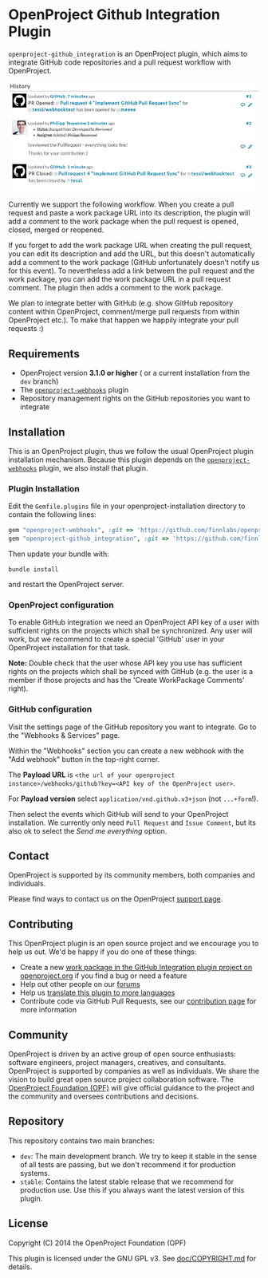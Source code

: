 # OpenProject Github Integration Plugin

`openproject-github_integration` is an OpenProject plugin, which aims to integrate GitHub code repositories and a pull request workflow with OpenProject.

![GitHub Integration Screenshot](doc/screenshot.png?raw=true)

Currently we support the following workflow. When you create a pull request and paste a work package URL into its description, the plugin will add a comment to the work package when the pull request is opened, closed, merged or reopened.

If you forget to add the work package URL when creating the pull request, you can edit its description and add the URL, but this doesn't automatically add a comment to the work package (GitHub unfortunately doesn't notify us for this event). To nevertheless add a link between the pull request and the work package, you can add the work package URL in a pull request comment. The plugin then adds a comment to the work package.

We plan to integrate better with GitHub (e.g. show GitHub repository content within OpenProject, comment/merge pull requests from within OpenProject etc.).
To make that happen we happily integrate your pull requests :)

## Requirements

* OpenProject version **3.1.0 or higher** ( or a current installation from the `dev` branch)
* The [`openproject-webhooks`](https://github.com/finnlabs/openproject-webhooks) plugin
* Repository management rights on the GitHub repositories you want to integrate

## Installation

This is an OpenProject plugin, thus we follow the usual OpenProject plugin installation mechanism.
Because this plugin depends on the [`openproject-webhooks`](https://github.com/finnlabs/openproject-webhooks) plugin, we also install that plugin.

### Plugin Installation

Edit the `Gemfile.plugins` file in your openproject-installation directory to contain the following lines:

```ruby
gem "openproject-webhooks", :git => 'https://github.com/finnlabs/openproject-github_integration.git', :branch => 'stable'
gem "openproject-github_integration", :git => 'https://github.com/finnlabs/openproject-github_integration.git', :branch => 'stable'
```

Then update your bundle with:

    bundle install

and restart the OpenProject server.

### OpenProject configuration

To enable GitHub integration we need an OpenProject API key of a user with sufficient rights on the projects which shall be synchronized.
Any user will work, but we recommend to create a special 'GitHub' user in your OpenProject installation for that task.

**Note:** Double check that the user whose API key you use has sufficient rights on the projects which shall be synced with GitHub (e.g. the user is a member if those projects and has the 'Create WorkPackage Comments' right).

### GitHub configuration

Visit the settings page of the GitHub repository you want to integrate.
Go to the "Webhooks & Services" page.

Within the "Webhooks" section you can create a new webhook with the "Add webhook" button in the top-right corner.

The **Payload URL** is `<the url of your openproject instance>/webhooks/github?key=<API key of the OpenProject user>`.

For **Payload version** select `application/vnd.github.v3+json` (not `...+form`!).

Then select the events which GitHub will send to your OpenProject installation.
We currently only need `Pull Request` and `Issue Comment`, but its also ok to select the *Send me everything* option.

## Contact

OpenProject is supported by its community members, both companies and individuals.

Please find ways to contact us on the OpenProject [support page](https://www.openproject.org/support).

## Contributing

This OpenProject plugin is an open source project and we encourage you to help us out. We'd be happy if you do one of these things:

* Create a new [work package in the GitHub Integration plugin project on openproject.org](https://www.openproject.org/projects/github-integration) if you find a bug or need a feature
* Help out other people on our [forums](https://www.openproject.org/projects/openproject/boards)
* Help us [translate this plugin to more languages](https://www.openproject.org/projects/openproject/wiki/Translations)
* Contribute code via GitHub Pull Requests, see our [contribution page](https://www.openproject.org/projects/openproject/wiki/Contribution) for more information

## Community

OpenProject is driven by an active group of open source enthusiasts: software engineers, project managers, creatives, and consultants. OpenProject is supported by companies as well as individuals. We share the vision to build great open source project collaboration software.
The [OpenProject Foundation (OPF)](https://www.openproject.org/projects/openproject/wiki/OpenProject_Foundation) will give official guidance to the project and the community and oversees contributions and decisions.

## Repository

This repository contains two main branches:

* `dev`: The main development branch. We try to keep it stable in the sense of all tests are passing, but we don't recommend it for production systems.
* `stable`: Contains the latest stable release that we recommend for production use. Use this if you always want the latest version of this plugin.

## License

Copyright (C) 2014 the OpenProject Foundation (OPF)

This plugin is licensed under the GNU GPL v3. See [doc/COPYRIGHT.md](doc/COPYRIGHT.md) for details.
